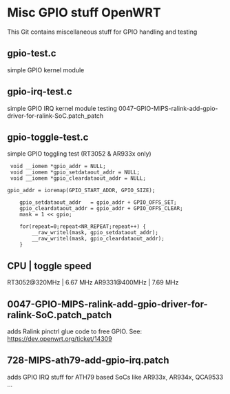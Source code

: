 Misc GPIO stuff OpenWRT
=======================
This Git contains miscellaneous stuff for GPIO handling and testing

gpio-test.c
-----------
simple GPIO kernel module

gpio-irq-test.c
---------------
simple GPIO IRQ kernel module testing 0047-GPIO-MIPS-ralink-add-gpio-driver-for-ralink-SoC.patch\_patch

gpio-toggle-test.c
------------------
simple GPIO toggling test (RT3052 & AR933x only)
```
 void __iomem *gpio_addr = NULL;
 void __iomem *gpio_setdataout_addr = NULL;
 void __iomem *gpio_cleardataout_addr = NULL;

gpio_addr = ioremap(GPIO_START_ADDR, GPIO_SIZE);

    gpio_setdataout_addr   = gpio_addr + GPIO_OFFS_SET;
    gpio_cleardataout_addr = gpio_addr + GPIO_OFFS_CLEAR;
    mask = 1 << gpio;

    for(repeat=0;repeat<NR_REPEAT;repeat++) {
        __raw_writel(mask, gpio_setdataout_addr);
        __raw_writel(mask, gpio_cleardataout_addr);
    }
```

CPU           | toggle speed
----------------------------
RT3052@320MHz | 6.67 MHz
AR9331@400MHz | 7.69 MHz


0047-GPIO-MIPS-ralink-add-gpio-driver-for-ralink-SoC.patch\_patch
-----------------------------------------------------------------
adds Ralink pinctrl glue code to free GPIO. See: https://dev.openwrt.org/ticket/14309


728-MIPS-ath79-add-gpio-irq.patch
---------------------------------
adds GPIO IRQ stuff for ATH79 based SoCs like AR933x, AR934x, QCA9533 ...

